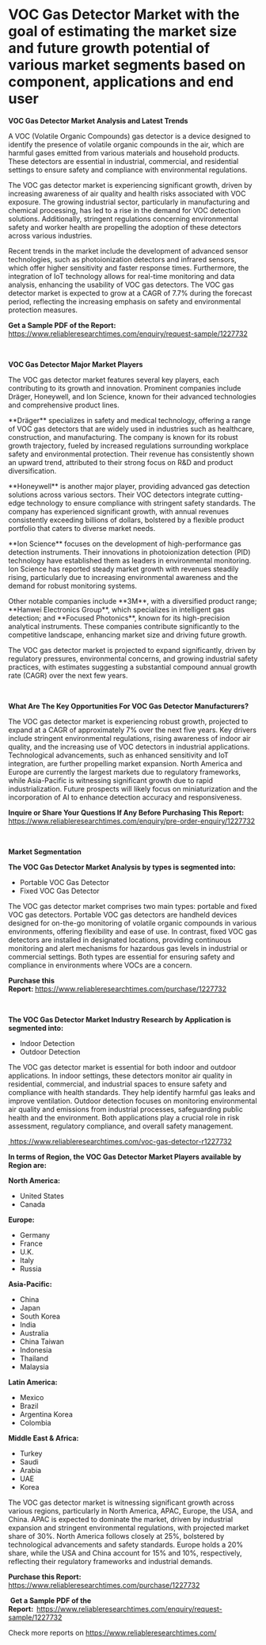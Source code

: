 <p><h1>VOC Gas Detector Market with the goal of estimating the market size and future growth potential of various market segments based on component, applications and end user</h1></p><p><strong>VOC Gas Detector Market Analysis and Latest Trends</strong></p>
<p><p>A VOC (Volatile Organic Compounds) gas detector is a device designed to identify the presence of volatile organic compounds in the air, which are harmful gases emitted from various materials and household products. These detectors are essential in industrial, commercial, and residential settings to ensure safety and compliance with environmental regulations.</p><p>The VOC gas detector market is experiencing significant growth, driven by increasing awareness of air quality and health risks associated with VOC exposure. The growing industrial sector, particularly in manufacturing and chemical processing, has led to a rise in the demand for VOC detection solutions. Additionally, stringent regulations concerning environmental safety and worker health are propelling the adoption of these detectors across various industries.</p><p>Recent trends in the market include the development of advanced sensor technologies, such as photoionization detectors and infrared sensors, which offer higher sensitivity and faster response times. Furthermore, the integration of IoT technology allows for real-time monitoring and data analysis, enhancing the usability of VOC gas detectors. The VOC gas detector market is expected to grow at a CAGR of 7.7% during the forecast period, reflecting the increasing emphasis on safety and environmental protection measures.</p></p>
<p><strong>Get a Sample PDF of the Report:&nbsp;</strong> <a href="https://www.reliableresearchtimes.com/enquiry/request-sample/1227732?utm_campaign=3088&utm_medium=2&utm_source=Github&utm_content=ia&utm_term=09042025&utm_id=voc-gas-detector">https://www.reliableresearchtimes.com/enquiry/request-sample/1227732</a></p>
<p>&nbsp;</p>
<p><strong>VOC Gas Detector Major Market Players</strong></p>
<p><p>The VOC gas detector market features several key players, each contributing to its growth and innovation. Prominent companies include Dräger, Honeywell, and Ion Science, known for their advanced technologies and comprehensive product lines.</p><p>**Dräger** specializes in safety and medical technology, offering a range of VOC gas detectors that are widely used in industries such as healthcare, construction, and manufacturing. The company is known for its robust growth trajectory, fueled by increased regulations surrounding workplace safety and environmental protection. Their revenue has consistently shown an upward trend, attributed to their strong focus on R&D and product diversification.</p><p>**Honeywell** is another major player, providing advanced gas detection solutions across various sectors. Their VOC detectors integrate cutting-edge technology to ensure compliance with stringent safety standards. The company has experienced significant growth, with annual revenues consistently exceeding billions of dollars, bolstered by a flexible product portfolio that caters to diverse market needs.</p><p>**Ion Science** focuses on the development of high-performance gas detection instruments. Their innovations in photoionization detection (PID) technology have established them as leaders in environmental monitoring. Ion Science has reported steady market growth with revenues steadily rising, particularly due to increasing environmental awareness and the demand for robust monitoring systems.</p><p>Other notable companies include **3M**, with a diversified product range; **Hanwei Electronics Group**, which specializes in intelligent gas detection; and **Focused Photonics**, known for its high-precision analytical instruments. These companies contribute significantly to the competitive landscape, enhancing market size and driving future growth.</p><p>The VOC gas detector market is projected to expand significantly, driven by regulatory pressures, environmental concerns, and growing industrial safety practices, with estimates suggesting a substantial compound annual growth rate (CAGR) over the next few years.</p></p>
<p>&nbsp;</p>
<p><strong>What Are The Key Opportunities For VOC Gas Detector Manufacturers?</strong></p>
<p><p>The VOC gas detector market is experiencing robust growth, projected to expand at a CAGR of approximately 7% over the next five years. Key drivers include stringent environmental regulations, rising awareness of indoor air quality, and the increasing use of VOC detectors in industrial applications. Technological advancements, such as enhanced sensitivity and IoT integration, are further propelling market expansion. North America and Europe are currently the largest markets due to regulatory frameworks, while Asia-Pacific is witnessing significant growth due to rapid industrialization. Future prospects will likely focus on miniaturization and the incorporation of AI to enhance detection accuracy and responsiveness.</p></p>
<p><strong>Inquire or Share Your Questions If Any Before Purchasing This Report:</strong> <a href="https://www.reliableresearchtimes.com/enquiry/pre-order-enquiry/1227732?utm_campaign=3088&utm_medium=2&utm_source=Github&utm_content=ia&utm_term=09042025&utm_id=voc-gas-detector">https://www.reliableresearchtimes.com/enquiry/pre-order-enquiry/1227732</a></p>
<p>&nbsp;</p>
<p><strong>Market Segmentation</strong></p>
<p><strong>The VOC Gas Detector Market Analysis by types is segmented into:</strong></p>
<p><ul><li>Portable VOC Gas Detector</li><li>Fixed VOC Gas Detector</li></ul></p>
<p><p>The VOC gas detector market comprises two main types: portable and fixed VOC gas detectors. Portable VOC gas detectors are handheld devices designed for on-the-go monitoring of volatile organic compounds in various environments, offering flexibility and ease of use. In contrast, fixed VOC gas detectors are installed in designated locations, providing continuous monitoring and alert mechanisms for hazardous gas levels in industrial or commercial settings. Both types are essential for ensuring safety and compliance in environments where VOCs are a concern.</p></p>
<p><strong>Purchase this Report:&nbsp;</strong><a href="https://www.reliableresearchtimes.com/purchase/1227732?utm_campaign=3088&utm_medium=2&utm_source=Github&utm_content=ia&utm_term=09042025&utm_id=voc-gas-detector">https://www.reliableresearchtimes.com/purchase/1227732</a></p>
<p>&nbsp;</p>
<p><strong>The VOC Gas Detector Market Industry Research by Application is segmented into:</strong></p>
<p><ul><li>Indoor Detection</li><li>Outdoor Detection</li></ul></p>
<p><p>The VOC gas detector market is essential for both indoor and outdoor applications. In indoor settings, these detectors monitor air quality in residential, commercial, and industrial spaces to ensure safety and compliance with health standards. They help identify harmful gas leaks and improve ventilation. Outdoor detection focuses on monitoring environmental air quality and emissions from industrial processes, safeguarding public health and the environment. Both applications play a crucial role in risk assessment, regulatory compliance, and overall safety management.</p></p>
<p><a href="https://www.reliableresearchtimes.com/voc-gas-detector-r1227732?utm_campaign=3088&utm_medium=2&utm_source=Github&utm_content=ia&utm_term=09042025&utm_id=voc-gas-detector">&nbsp;https://www.reliableresearchtimes.com/voc-gas-detector-r1227732</a></p>
<p><strong>In terms of Region, the VOC Gas Detector Market Players available by Region are:</strong></p>
<p>
    <p> <strong> North America: </strong>
        <ul>
            <li>United States</li>
            <li>Canada</li>
        </ul>
        </p> 
    <p> <strong> Europe: </strong>
        <ul>
            <li>Germany</li>
            <li>France</li>
            <li>U.K.</li>
            <li>Italy</li>
            <li>Russia</li>
        </ul>
        </p> 
    <p> <strong> Asia-Pacific: </strong>
        <ul>
            <li>China</li>
            <li>Japan</li>
            <li>South Korea</li>
            <li>India</li>
            <li>Australia</li>
            <li>China Taiwan</li>
            <li>Indonesia</li>
            <li>Thailand</li>
            <li>Malaysia</li>
        </ul>
        </p> 
    <p> <strong> Latin America: </strong>
        <ul>
            <li>Mexico</li>
            <li>Brazil</li>
            <li>Argentina Korea</li>
            <li>Colombia</li>
        </ul>
        </p> 
    <p> <strong> Middle East & Africa: </strong>
        <ul>
            <li>Turkey</li>
            <li>Saudi</li>
            <li>Arabia</li>
            <li>UAE</li>
            <li>Korea</li>
        </ul>
    </p>
    </p>
<p><p>The VOC gas detector market is witnessing significant growth across various regions, particularly in North America, APAC, Europe, the USA, and China. APAC is expected to dominate the market, driven by industrial expansion and stringent environmental regulations, with projected market share of 30%. North America follows closely at 25%, bolstered by technological advancements and safety standards. Europe holds a 20% share, while the USA and China account for 15% and 10%, respectively, reflecting their regulatory frameworks and industrial demands.</p></p>
<p><strong>Purchase this Report: </strong><a href="https://www.reliableresearchtimes.com/purchase/1227732?utm_campaign=3088&utm_medium=2&utm_source=Github&utm_content=ia&utm_term=09042025&utm_id=voc-gas-detector">https://www.reliableresearchtimes.com/purchase/1227732</a></p>
<p>&nbsp;<strong>Get a Sample PDF of the Report:&nbsp;&nbsp;</strong><a href="https://www.reliableresearchtimes.com/enquiry/request-sample/1227732?utm_campaign=3088&utm_medium=2&utm_source=Github&utm_content=ia&utm_term=09042025&utm_id=voc-gas-detector">https://www.reliableresearchtimes.com/enquiry/request-sample/1227732</a></p>
<p><strong></strong></p>
<p>Check more reports on <a href="https://www.reliableresearchtimes.com/?utm_campaign=3088&utm_medium=2&utm_source=Github&utm_content=ia&utm_term=09042025&utm_id=voc-gas-detector">https://www.reliableresearchtimes.com/</a></p>